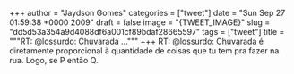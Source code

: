 
+++
author = "Jaydson Gomes"
categories = ["tweet"]
date = "Sun Sep 27 01:59:38 +0000 2009"
draft = false
image = "{TWEET_IMAGE}"
slug = "dd5d53a354a9d4088df6a001cf89bdaf28665597"
tags = ["tweet"]
title = """RT: @lossurdo: Chuvarada ..."""
+++
RT: @lossurdo: Chuvarada é diretamente proporcional à quantidade de coisas que tu tem pra fazer na rua. Logo, se P então Q.
